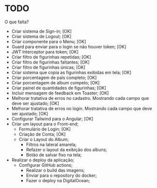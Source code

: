# TODO

O que falta?

- Criar sistema de Sign-in; [OK]
- Criar sistema de Logout; [OK]
- Criar componente para o Menu; [OK]
- Guard para enviar para o login se não houver token; [OK]
- JWT Interceptor para token; [OK]
- Criar filtro de figurinhas repetidas; [OK]
- Criar filtro de figurinhas faltantes; [OK]
- Criar filtro de figurinhas únicas; [OK]
- Criar sistema que copia as figurinhas exibidas em tela; [OK]
- Criar porcentagem de país completo; [OK]
- Criar porcentagem de album competo; [OK]
- Criar painel de quantidades de figurinhas; [OK]
- Incluir mensagem de feedback em Toaster; [OK]
- Melhorar tratativa de erros no cadastro. Mostrando cada campo que deve ser ajustado; [OK]
- Melhorar tratativa de erros no login. Mostrando cada campo que deve ser ajustado; [OK]
- Configurar Tailwind para o Angular; [OK]
- Criar um layout para o Front-end;
  - Formulário de Login; [OK]
  - Criação de Conta; [OK]
  - Criar o Layout do Album;
    - Filtros na lateral amarela;
    - Refazer o layout da exibição dos albuns;
    - Botão de salvar fixo na tela;
- Realizar o deploy da aplicação;
  - Configurar GitHub actions;
    - Realizar o build das imagens;
    - Enviar para o repository do docker;
    - Fazer o deploy na DigitalOcean;
